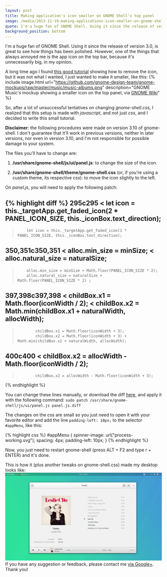 ```yaml
---
layout: post
title: Making application's icon smaller on GNOME Shell's top panel
image: /media/2013-11-19-making-applications-icon-smaller-on-gnome-shells-top-panel/mesh.png
quote: I'm a huge fan of GNOME Shell. Using it since the release of version 3.0, is great to see how things has been polished.
background_position: bottom
---
```


I'm a huge fan of GNOME Shell. Using it since the release of version 3.0, is great to see how things has been polished. However, one of the things that always annoyed me is the app icon on the top bar, because it's unnecessarily big, in my opinion.

A long time ago I found [this good tutorial](http://www.gregfreeman.org/2011/remove-application-icon-from-gnome-3/) showing how to remove the icon, but it was not what I wanted, I just wanted to make it smaller, like this:
{% include image.html url="https://github.com/gnome-design-team/gnome-mockups/raw/master/music/music-albums.png"  description="GNOME Music's mockup showing a smaller icon on the top panel, via [GNOME Wiki](https://wiki.gnome.org/Apps/Music)" %}

So, after a lot of unsuccessful tentatives on changing *gnome-shell.css*, I realized that this setup is made with *javascript*, and not just *css*, and I decided to write this small tutorial.

**Disclaimer**: the following procedures were made on version 3.10 of gnome-shell. I don't guarantee that it'll work in previous versions, neither in later versions, nor even in version 3.10, and I'm not responsible for possible damage to your system.

The files you'll have to change are:

1. **/usr/share/gnome-shell/js/ui/panel.js**: to change the size of the icon.

2. **/usr/share/gnome-shell/theme/gnome-shell.css** (or, if you're using a custom theme, its respective *css*): to move the icon slightly to the left.

On *panel.js*, you will need to apply the following patch:

{% highlight diff %}
295c295
<         let icon = this._targetApp.get_faded_icon(2 * PANEL_ICON_SIZE, this._iconBox.text_direction);
---
>         let icon = this._targetApp.get_faded_icon(1 * PANEL_ICON_SIZE, this._iconBox.text_direction);
350,351c350,351
<         alloc.min_size = minSize;
<         alloc.natural_size = naturalSize;
---
>         alloc.min_size = minSize + Math.floor(PANEL_ICON_SIZE * 2);
>         alloc.natural_size = naturalSize + Math.floor(PANEL_ICON_SIZE * 2) ;
397,398c397,398
<             childBox.x1 = Math.floor(iconWidth / 2);
<             childBox.x2 = Math.min(childBox.x1 + naturalWidth, allocWidth);
---
>             childBox.x1 = Math.floor(iconWidth + 3);
>             childBox.x2 = Math.floor(iconWidth + 3) + Math.min(childBox.x1 + naturalWidth, allocWidth);
400c400
<             childBox.x2 = allocWidth - Math.floor(iconWidth / 2);
---
>             childBox.x2 = allocWidth - Math.floor(iconWidth + 3);
{% endhighlight %}

You can change these lines manually, or download the diff [here](http://cloud.camporez.com/public.php?service=files&t=f996e5ce81420a91e804ac7dca1c11fa&download&path=/gnome-shell/panel.js.diff&download), and apply it with the following command:
`sudo patch /usr/share/gnome-shell/js/ui/panel.js panel.js.diff`

The changes on the css are small so you just need to open it with your favorite editor and add the line `padding-left: 10px;` to the selector `#appMenu`, like this:

{% highlight css %}
#appMenu {
    spinner-image: url("process-working.svg");
    spacing: 4px;
    padding-left: 10px;
}
{% endhighlight %}

Now, you just need to restart gnome-shell (press ALT + F2 and type r + ENTER) and it's done.

This is how it (plus another tweaks on gnome-shell.css) made my desktop looks like:
![My desktop today](/media/2013-11-19-making-applications-icon-smaller-on-gnome-shells-top-panel/Captura_de_tela_de_2013_11_19_13_12_42.png)
If you have any suggestion or feedback, please contact me [via Google+](http://google.com/+IanCamporezBrunelli). Thank you!
